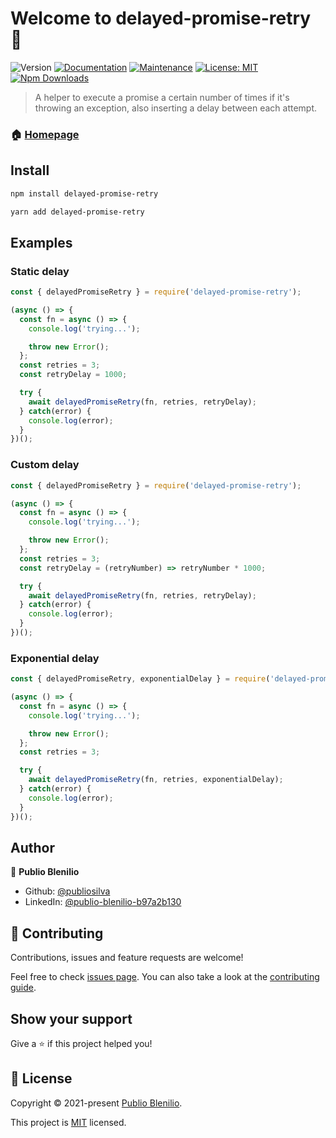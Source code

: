 # Welcome to delayed-promise-retry 👋
![Version](https://img.shields.io/badge/version-0.0.3-blue.svg?cacheSeconds=2592000)
[![Documentation](https://img.shields.io/badge/documentation-yes-brightgreen.svg)](https://github.com/publiosilva/delayed-promise-retry#readme)
[![Maintenance](https://img.shields.io/badge/Maintained%3F-yes-green.svg)](https://github.com/publiosilva/delayed-promise-retry/graphs/commit-activity)
[![License: MIT](https://img.shields.io/github/license/publiosilva/delayed-promise-retry)](https://github.com/publiosilva/delayed-promise-retry/blob/main/LICENSE)
[![Npm Downloads](https://img.shields.io/npm/dm/delayed-promise-retry.svg?style=flat-square)](http://npm-stat.com/charts.html?package=delayed-promise-retry)

> A helper to execute a promise a certain number of times if it's throwing an exception, also inserting a delay between each attempt.

### 🏠 [Homepage](https://github.com/publiosilva/delayed-promise-retry#readme)

## Install

```sh
npm install delayed-promise-retry
```

```sh
yarn add delayed-promise-retry
```

## Examples

### Static delay

```js
const { delayedPromiseRetry } = require('delayed-promise-retry');

(async () => {
  const fn = async () => {
    console.log('trying...');

    throw new Error();
  };
  const retries = 3;
  const retryDelay = 1000;

  try {
    await delayedPromiseRetry(fn, retries, retryDelay);
  } catch(error) {
    console.log(error);
  }
})();
```

### Custom delay

```js
const { delayedPromiseRetry } = require('delayed-promise-retry');

(async () => {
  const fn = async () => {
    console.log('trying...');

    throw new Error();
  };
  const retries = 3;
  const retryDelay = (retryNumber) => retryNumber * 1000;

  try {
    await delayedPromiseRetry(fn, retries, retryDelay);
  } catch(error) {
    console.log(error);
  }
})();
```

### Exponential delay

```js
const { delayedPromiseRetry, exponentialDelay } = require('delayed-promise-retry');

(async () => {
  const fn = async () => {
    console.log('trying...');

    throw new Error();
  };
  const retries = 3;

  try {
    await delayedPromiseRetry(fn, retries, exponentialDelay);
  } catch(error) {
    console.log(error);
  }
})();
```

## Author

👤 **Publio Blenilio**

* Github: [@publiosilva](https://github.com/publiosilva)
* LinkedIn: [@publio-blenilio-b97a2b130](https://linkedin.com/in/publio-blenilio-b97a2b130)

## 🤝 Contributing

Contributions, issues and feature requests are welcome!

Feel free to check [issues page](https://github.com/publiosilva/delayed-promise-retry/issues). You can also take a look at the [contributing guide](https://github.com/publiosilva/delayed-promise-retry/blob/master/CONTRIBUTING.md).

## Show your support

Give a ⭐️ if this project helped you!


## 📝 License

Copyright © 2021-present [Publio Blenilio](https://github.com/publiosilva).

This project is [MIT](https://github.com/publiosilva/delayed-promise-retry/blob/master/LICENSE) licensed.
